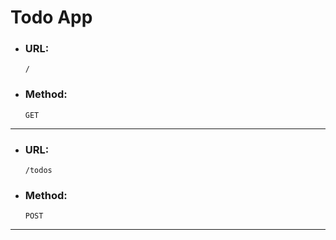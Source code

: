 # Todo App

- ### URL:
    `/`
- ### Method:
    `GET`


***

- ### URL:
    `/todos`
- ### Method:
    `POST`

***

